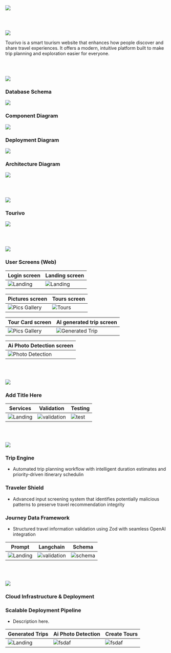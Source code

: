 <img src="./readme/title1.svg"/>

<br><br>

<!-- project overview -->
<img src="./readme/title2.svg"/>

Tourivo is a smart tourism website that enhances how people discover and share travel experiences. It offers a modern, intuitive platform built to make trip planning and exploration easier for everyone.

<br><br>

<!-- System Design -->
<img src="./readme/title3.svg"/>

### Database Schema

<img src="https://i.ibb.co/HT9WCnd6/schema3.png"/>

### Component Diagram

<img src="./readme/component_diagram2.png"/>

### Deployment Diagram

<img src="./readme/deployment%20diagram.png"/>

### Architecture Diagram

<img src="./readme/architecture%202.png"/>

<br><br>

<!-- Project Highlights -->
<img src="./readme/title4.svg"/>

### Tourivo

<img src="./readme/highlights.png"/>

<br><br>

<!-- Demo -->
<img src="./readme/title5.svg"/>

### User Screens (Web)

| Login screen                   | Landing screen                        |
| ------------------------------ | ------------------------------------- |
| ![Landing](./readme/login.PNG) | ![Landing](./readme/landing_page.gif) |

| Pictures screen                                | Tours screen                 |
| ---------------------------------------------- | ---------------------------- |
| ![Pics Gallery](./readme/pictures_gallery.PNG) | ![Tours](./readme/Tours.PNG) |

| Tour Card screen                       | AI generated trip screen                            |
| -------------------------------------- | --------------------------------------------------- |
| ![Pics Gallery](./readme/tourCard.gif) | ![Generated Trip](./readme/new_generated_trips.gif) |

| Ai Photo Detection screen                            |
| ---------------------------------------------------- |
| ![ Photo Detection](./readme/ai_photo_detection.gif) |

<br><br>

<!-- Development & Testing -->
<img src="./readme/title6.svg"/>

### Add Title Here

| Services                         | Validation                             | Testing                                |
| -------------------------------- | -------------------------------------- | -------------------------------------- |
| ![Landing](./readme/service.jpg) | ![validation](./readme/validation.jpg) | ![test](./readme/demo//test_cases.PNG) |

<br><br>

<!-- Development & Testing -->
<img src="./readme/title7.svg"/>

### Trip Engine

- Automated trip planning workflow with intelligent duration estimates and priority-driven itinerary schedulin

### Traveler Shield

- Advanced input screening system that identifies potentially malicious patterns to preserve travel recommendation integrity

### Journey Data Framework

- Structured travel information validation using Zod with seamless OpenAI integration

| Prompt                          | Langchain                         | Schema                         |
| ------------------------------- | --------------------------------- | ------------------------------ |
| ![Landing](./readme/prompt.jpg) | ![validation](./readme/image.png) | ![schema](./readme/schema.jpg) |

<br><br>

<!-- Deployment -->
<img src="./readme/title8.svg"/>

### Cloud Infrastructure & Deployment
### Scalable Deployment Pipeline


- Description here.

| Generated Trips                   | Ai Photo Detection               | Create Tours                    |
| --------------------------------- | -------------------------------- | ------------------------------- |
| ![Landing](./readme/postman1.PNG) | ![fsdaf](./readme/detection.PNG) | ![fsdaf](./readme/postman3.PNG) |

<br><br>
